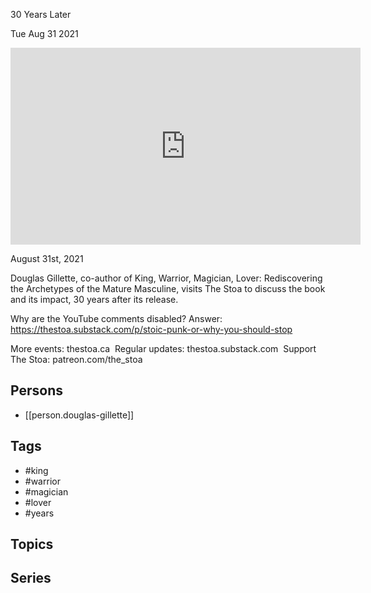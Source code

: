 

 30 Years Later

Tue Aug 31 2021

<iframe width="560" height="315" src="https://www.youtube.com/embed/GWS6-JTYFXg" title="King, Warrior, Magician, Lover: 30 Years Later w/ Douglas Gillette" frameborder="0" allow="accelerometer; autoplay; clipboard-write; encrypted-media; gyroscope; picture-in-picture" allowfullscreen ></iframe>

August 31st, 2021

Douglas Gillette, co-author of King, Warrior, Magician, Lover: Rediscovering the Archetypes of the Mature Masculine, visits The Stoa to discuss the book and its impact, 30 years after its release.

Why are the YouTube comments disabled? Answer: https://thestoa.substack.com/p/stoic-punk-or-why-you-should-stop

More events: thestoa.ca 
Regular updates: thestoa.substack.com 
Support The Stoa: patreon.com/the_stoa

## Persons

- [[person.douglas-gillette]]

## Tags

- #king
- #warrior
- #magician
- #lover
- #years

## Topics



## Series



